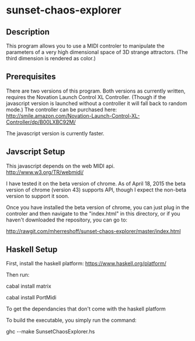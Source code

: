# sunset-chaos-explorer

## Description
This program allows you to use a MIDI controler to manipulate the parameters of a very high dimensional space of 3D strange attractors.
(The third dimension is rendered as color.)

## Prerequisites
There are two versions of this program.  Both versions as currently written, requires the Novation Launch Control XL Controller.  (Though if the javascript version is launched without a controller it will fall back to random mode.)
The controller can be purchased here:
http://smile.amazon.com/Novation-Launch-Control-XL-Controller/dp/B00LXBC92M/

The javascript version is currently faster.

## Javscript Setup
This javascript depends on the web MIDI api.
http://www.w3.org/TR/webmidi/

I have tested it on the beta version of chrome.  As of April 18, 2015 the beta version of chrome (version 43) supports API, though I expect the non-beta version to support it soon.

Once you have installed the beta version of chrome, you can just plug in the controler and then navigate to the "index.html" in this directory, or if you haven't downloaded the repository, you can go to:

http://rawgit.com/mherreshoff/sunset-chaos-explorer/master/index.html

## Haskell Setup
First, install the haskell platform:
https://www.haskell.org/platform/

Then run:

cabal install matrix

cabal install PortMidi

To get the dependancies that don't come with the haskell platform

To build the executable, you simply run the command:

ghc --make SunsetChaosExplorer.hs
